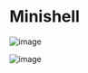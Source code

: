# Minishell
![image](https://github.com/willrsq1/Minishell/assets/117649637/e54093c2-2eb3-414c-9e48-6d8b9ce515de)


![image](https://github.com/willrsq1/Minishell/assets/117649637/cae75dd9-fbc6-4851-bf0f-fd0ac991efb3)
